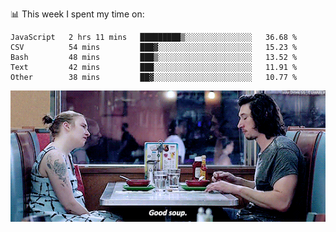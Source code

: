 📊 This week I spent my time on:
<!--START_SECTION:waka-->

```text
JavaScript   2 hrs 11 mins   █████████▒░░░░░░░░░░░░░░░   36.68 %
CSV          54 mins         ███▓░░░░░░░░░░░░░░░░░░░░░   15.23 %
Bash         48 mins         ███▒░░░░░░░░░░░░░░░░░░░░░   13.52 %
Text         42 mins         ███░░░░░░░░░░░░░░░░░░░░░░   11.91 %
Other        38 mins         ██▓░░░░░░░░░░░░░░░░░░░░░░   10.77 %
```

<!--END_SECTION:waka-->


![](goodSoup.gif)
